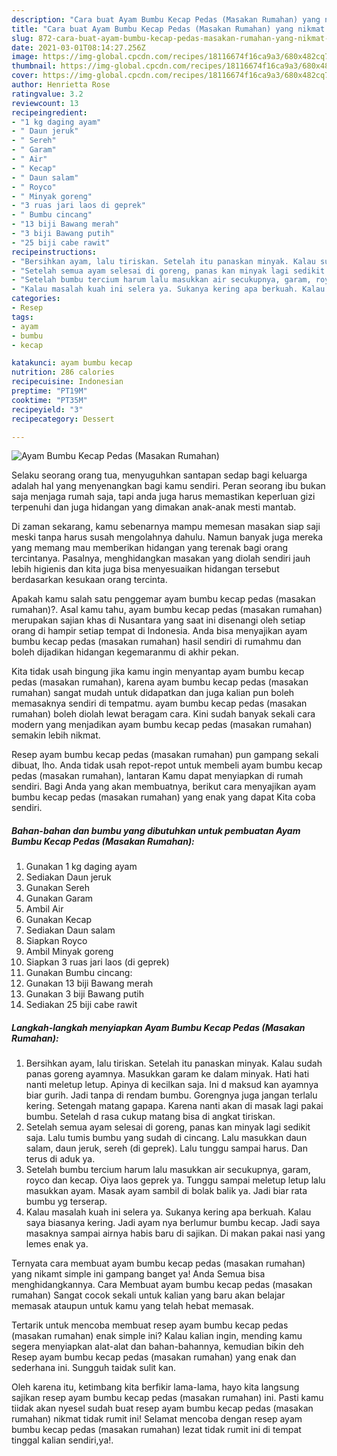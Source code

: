 ```yaml
---
description: "Cara buat Ayam Bumbu Kecap Pedas (Masakan Rumahan) yang nikmat Untuk Jualan"
title: "Cara buat Ayam Bumbu Kecap Pedas (Masakan Rumahan) yang nikmat Untuk Jualan"
slug: 872-cara-buat-ayam-bumbu-kecap-pedas-masakan-rumahan-yang-nikmat-untuk-jualan
date: 2021-03-01T08:14:27.256Z
image: https://img-global.cpcdn.com/recipes/18116674f16ca9a3/680x482cq70/ayam-bumbu-kecap-pedas-masakan-rumahan-foto-resep-utama.jpg
thumbnail: https://img-global.cpcdn.com/recipes/18116674f16ca9a3/680x482cq70/ayam-bumbu-kecap-pedas-masakan-rumahan-foto-resep-utama.jpg
cover: https://img-global.cpcdn.com/recipes/18116674f16ca9a3/680x482cq70/ayam-bumbu-kecap-pedas-masakan-rumahan-foto-resep-utama.jpg
author: Henrietta Rose
ratingvalue: 3.2
reviewcount: 13
recipeingredient:
- "1 kg daging ayam"
- " Daun jeruk"
- " Sereh"
- " Garam"
- " Air"
- " Kecap"
- " Daun salam"
- " Royco"
- " Minyak goreng"
- "3 ruas jari laos di geprek"
- " Bumbu cincang"
- "13 biji Bawang merah"
- "3 biji Bawang putih"
- "25 biji cabe rawit"
recipeinstructions:
- "Bersihkan ayam, lalu tiriskan. Setelah itu panaskan minyak. Kalau sudah panas goreng ayamnya. Masukkan garam ke dalam minyak. Hati hati nanti meletup letup. Apinya di kecilkan saja. Ini d maksud kan ayamnya biar gurih. Jadi tanpa di rendam bumbu. Gorengnya juga jangan terlalu kering. Setengah matang gapapa. Karena nanti akan di masak lagi pakai bumbu. Setelah d rasa cukup matang bisa di angkat tiriskan."
- "Setelah semua ayam selesai di goreng, panas kan minyak lagi sedikit saja. Lalu tumis bumbu yang sudah di cincang. Lalu masukkan daun salam, daun jeruk, sereh (di geprek). Lalu tunggu sampai harus. Dan terus di aduk ya."
- "Setelah bumbu tercium harum lalu masukkan air secukupnya, garam, royco dan kecap. Oiya laos geprek ya. Tunggu sampai meletup letup lalu masukkan ayam. Masak ayam sambil di bolak balik ya. Jadi biar rata bumbu yg terserap."
- "Kalau masalah kuah ini selera ya. Sukanya kering apa berkuah. Kalau saya biasanya kering. Jadi ayam nya berlumur bumbu kecap. Jadi saya masaknya sampai airnya habis baru di sajikan. Di makan pakai nasi yang lemes enak ya."
categories:
- Resep
tags:
- ayam
- bumbu
- kecap

katakunci: ayam bumbu kecap 
nutrition: 286 calories
recipecuisine: Indonesian
preptime: "PT19M"
cooktime: "PT35M"
recipeyield: "3"
recipecategory: Dessert

---
```



![Ayam Bumbu Kecap Pedas (Masakan Rumahan)](https://img-global.cpcdn.com/recipes/18116674f16ca9a3/680x482cq70/ayam-bumbu-kecap-pedas-masakan-rumahan-foto-resep-utama.jpg)

Selaku seorang orang tua, menyuguhkan santapan sedap bagi keluarga adalah hal yang menyenangkan bagi kamu sendiri. Peran seorang ibu bukan saja menjaga rumah saja, tapi anda juga harus memastikan keperluan gizi terpenuhi dan juga hidangan yang dimakan anak-anak mesti mantab.

Di zaman  sekarang, kamu sebenarnya mampu memesan masakan siap saji meski tanpa harus susah mengolahnya dahulu. Namun banyak juga mereka yang memang mau memberikan hidangan yang terenak bagi orang tercintanya. Pasalnya, menghidangkan masakan yang diolah sendiri jauh lebih higienis dan kita juga bisa menyesuaikan hidangan tersebut berdasarkan kesukaan orang tercinta. 



Apakah kamu salah satu penggemar ayam bumbu kecap pedas (masakan rumahan)?. Asal kamu tahu, ayam bumbu kecap pedas (masakan rumahan) merupakan sajian khas di Nusantara yang saat ini disenangi oleh setiap orang di hampir setiap tempat di Indonesia. Anda bisa menyajikan ayam bumbu kecap pedas (masakan rumahan) hasil sendiri di rumahmu dan boleh dijadikan hidangan kegemaranmu di akhir pekan.

Kita tidak usah bingung jika kamu ingin menyantap ayam bumbu kecap pedas (masakan rumahan), karena ayam bumbu kecap pedas (masakan rumahan) sangat mudah untuk didapatkan dan juga kalian pun boleh memasaknya sendiri di tempatmu. ayam bumbu kecap pedas (masakan rumahan) boleh diolah lewat beragam cara. Kini sudah banyak sekali cara modern yang menjadikan ayam bumbu kecap pedas (masakan rumahan) semakin lebih nikmat.

Resep ayam bumbu kecap pedas (masakan rumahan) pun gampang sekali dibuat, lho. Anda tidak usah repot-repot untuk membeli ayam bumbu kecap pedas (masakan rumahan), lantaran Kamu dapat menyiapkan di rumah sendiri. Bagi Anda yang akan membuatnya, berikut cara menyajikan ayam bumbu kecap pedas (masakan rumahan) yang enak yang dapat Kita coba sendiri.

<!--inarticleads1-->

##### Bahan-bahan dan bumbu yang dibutuhkan untuk pembuatan Ayam Bumbu Kecap Pedas (Masakan Rumahan):

1. Gunakan 1 kg daging ayam
1. Sediakan  Daun jeruk
1. Gunakan  Sereh
1. Gunakan  Garam
1. Ambil  Air
1. Gunakan  Kecap
1. Sediakan  Daun salam
1. Siapkan  Royco
1. Ambil  Minyak goreng
1. Siapkan 3 ruas jari laos (di geprek)
1. Gunakan  Bumbu cincang:
1. Gunakan 13 biji Bawang merah
1. Gunakan 3 biji Bawang putih
1. Sediakan 25 biji cabe rawit




<!--inarticleads2-->

##### Langkah-langkah menyiapkan Ayam Bumbu Kecap Pedas (Masakan Rumahan):

1. Bersihkan ayam, lalu tiriskan. Setelah itu panaskan minyak. Kalau sudah panas goreng ayamnya. Masukkan garam ke dalam minyak. Hati hati nanti meletup letup. Apinya di kecilkan saja. Ini d maksud kan ayamnya biar gurih. Jadi tanpa di rendam bumbu. Gorengnya juga jangan terlalu kering. Setengah matang gapapa. Karena nanti akan di masak lagi pakai bumbu. Setelah d rasa cukup matang bisa di angkat tiriskan.
1. Setelah semua ayam selesai di goreng, panas kan minyak lagi sedikit saja. Lalu tumis bumbu yang sudah di cincang. Lalu masukkan daun salam, daun jeruk, sereh (di geprek). Lalu tunggu sampai harus. Dan terus di aduk ya.
1. Setelah bumbu tercium harum lalu masukkan air secukupnya, garam, royco dan kecap. Oiya laos geprek ya. Tunggu sampai meletup letup lalu masukkan ayam. Masak ayam sambil di bolak balik ya. Jadi biar rata bumbu yg terserap.
1. Kalau masalah kuah ini selera ya. Sukanya kering apa berkuah. Kalau saya biasanya kering. Jadi ayam nya berlumur bumbu kecap. Jadi saya masaknya sampai airnya habis baru di sajikan. Di makan pakai nasi yang lemes enak ya.




Ternyata cara membuat ayam bumbu kecap pedas (masakan rumahan) yang nikamt simple ini gampang banget ya! Anda Semua bisa menghidangkannya. Cara Membuat ayam bumbu kecap pedas (masakan rumahan) Sangat cocok sekali untuk kalian yang baru akan belajar memasak ataupun untuk kamu yang telah hebat memasak.

Tertarik untuk mencoba membuat resep ayam bumbu kecap pedas (masakan rumahan) enak simple ini? Kalau kalian ingin, mending kamu segera menyiapkan alat-alat dan bahan-bahannya, kemudian bikin deh Resep ayam bumbu kecap pedas (masakan rumahan) yang enak dan sederhana ini. Sungguh taidak sulit kan. 

Oleh karena itu, ketimbang kita berfikir lama-lama, hayo kita langsung sajikan resep ayam bumbu kecap pedas (masakan rumahan) ini. Pasti kamu tiidak akan nyesel sudah buat resep ayam bumbu kecap pedas (masakan rumahan) nikmat tidak rumit ini! Selamat mencoba dengan resep ayam bumbu kecap pedas (masakan rumahan) lezat tidak rumit ini di tempat tinggal kalian sendiri,ya!.

